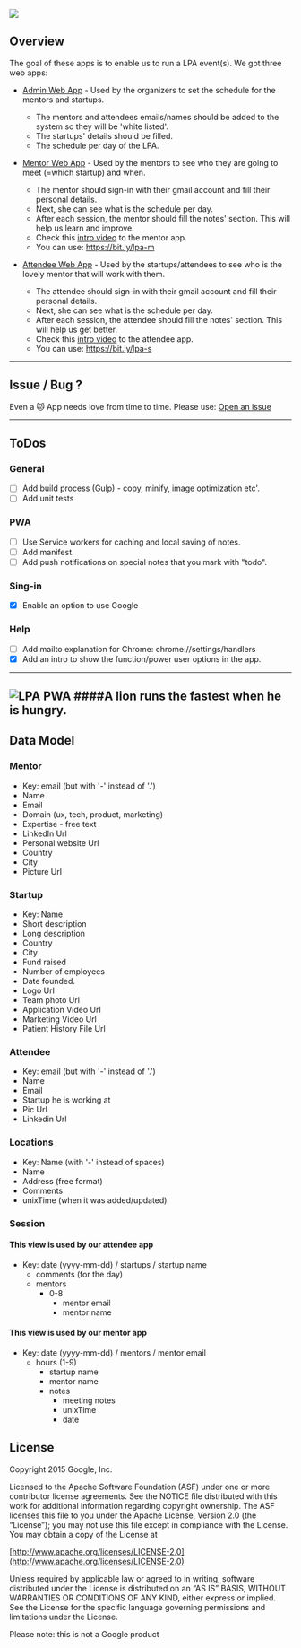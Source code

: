 ![](https://developers.google.com/startups/images/logo-launch.svg)
## Overview

The goal of these apps is to enable us to run a LPA event(s).
We got three web apps:

* [Admin Web App](https://lpa-1.firebaseapp.com/) - Used by the organizers to set the schedule for the mentors and startups. 
  * The mentors and attendees emails/names should be added to the system so they will be 'white listed'.
  * The startups' details should be filled.
  * The schedule per day of the LPA.

* [Mentor Web App](https://lpa-1.firebaseapp.com/index-mentor.html) - Used by the mentors to see who they are going to meet (=which startup) and when.
  * The mentor should sign-in with their gmail account and fill their personal details.
  * Next, she can see what is the schedule per day.
  * After each session, the mentor should fill the notes' section. This will help us learn and improve.
  * Check this [intro video](https://youtu.be/trJcLl413hg) to the mentor app.
  * You can use: https://bit.ly/lpa-m


* [Attendee Web App](https://lpa-1.firebaseapp.com/startup.html) - Used by the startups/attendees to see who is the lovely mentor that will work with them.
  * The attendee should sign-in with their gmail account and fill their personal details.
  * Next, she can see what is the schedule per day.
  * After each session, the attendee should fill the notes' section. This will help us get better.
  * Check this [intro video](https://youtu.be/psdF_o25dJc) to the attendee app.
  * You can use: https://bit.ly/lpa-s

-----

## Issue / Bug ?
Even a 🐱 App needs love from time to time.
Please use: [Open an issue](https://github.com/greenido/lpa-1/issues)

-----
## ToDos

### General
* [ ] Add build process (Gulp) - copy, minify, image optimization etc'.
* [ ] Add unit tests

### PWA
* [ ] Use Service workers for caching and local saving of notes.
* [ ] Add manifest.
* [ ] Add push notifications on special notes that you mark with "todo".

### Sing-in
* [x] Enable an option to use Google

### Help 
* [ ] Add mailto explanation for Chrome: chrome://settings/handlers
* [x] Add an intro to show the function/power user options in the app.

-----

![LPA PWA](https://lpa-1.firebaseapp.com/img/lion-hd.jpeg)
####A lion runs the fastest when he is hungry. 
-----

## Data Model

### Mentor 
* Key: email (but with '-' instead of '.')
* Name
* Email
* Domain (ux, tech, product, marketing)
* Expertise - free text
* LinkedIn Url
* Personal website Url 
* Country
* City
* Picture Url

### Startup
* Key: Name
* Short description
* Long description
* Country
* City
* Fund raised
* Number of employees 
* Date founded. 
* Logo Url
* Team photo Url
* Application Video Url
* Marketing Video Url
* Patient History File Url

### Attendee
* Key: email (but with '-' instead of '.')
* Name
* Email
* Startup he is working at
* Pic Url
* Linkedin Url

### Locations
* Key: Name (with '-' instead of spaces)
* Name
* Address (free format)
* Comments
* unixTime (when it was added/updated) 


### Session

#### This view is used by our attendee app
* Key: date (yyyy-mm-dd) / startups / startup name 
  * comments (for the day)
  * mentors
    * 0-8
      * mentor email
      * mentor name

#### This view is used by our mentor app
* Key: date (yyyy-mm-dd) / mentors / mentor email 
  * hours (1-9)
    * startup name
    * mentor name
    * notes 
      * meeting notes
      * unixTime 
      * date


## License

Copyright 2015 Google, Inc.

Licensed to the Apache Software Foundation (ASF) under one or more contributor license agreements. See the NOTICE file distributed with this work for additional information regarding copyright ownership. The ASF licenses this file to you under the Apache License, Version 2.0 (the “License”); you may not use this file except in compliance with the License. You may obtain a copy of the License at

[http://www.apache.org/licenses/LICENSE-2.0](http://www.apache.org/licenses/LICENSE-2.0)

Unless required by applicable law or agreed to in writing, software distributed under the License is distributed on an “AS IS” BASIS, WITHOUT WARRANTIES OR CONDITIONS OF ANY KIND, either express or implied. See the License for the specific language governing permissions and limitations under the License.

Please note: this is not a Google product

